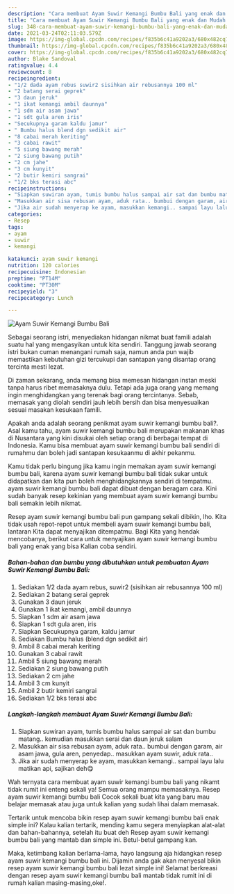 ```yaml
---
description: "Cara membuat Ayam Suwir Kemangi Bumbu Bali yang enak dan Mudah Dibuat"
title: "Cara membuat Ayam Suwir Kemangi Bumbu Bali yang enak dan Mudah Dibuat"
slug: 348-cara-membuat-ayam-suwir-kemangi-bumbu-bali-yang-enak-dan-mudah-dibuat
date: 2021-03-24T02:11:03.579Z
image: https://img-global.cpcdn.com/recipes/f835b6c41a9202a3/680x482cq70/ayam-suwir-kemangi-bumbu-bali-foto-resep-utama.jpg
thumbnail: https://img-global.cpcdn.com/recipes/f835b6c41a9202a3/680x482cq70/ayam-suwir-kemangi-bumbu-bali-foto-resep-utama.jpg
cover: https://img-global.cpcdn.com/recipes/f835b6c41a9202a3/680x482cq70/ayam-suwir-kemangi-bumbu-bali-foto-resep-utama.jpg
author: Blake Sandoval
ratingvalue: 4.4
reviewcount: 8
recipeingredient:
- "1/2 dada ayam rebus suwir2 sisihkan air rebusannya 100 ml"
- "2 batang serai geprek"
- "3 daun jeruk"
- "1 ikat kemangi ambil daunnya"
- "1 sdm air asam jawa"
- "1 sdt gula aren iris"
- "Secukupnya garam kaldu jamur"
- " Bumbu halus blend dgn sedikit air"
- "8 cabai merah keriting"
- "3 cabai rawit"
- "5 siung bawang merah"
- "2 siung bawang putih"
- "2 cm jahe"
- "3 cm kunyit"
- "2 butir kemiri sangrai"
- "1/2 bks terasi abc"
recipeinstructions:
- "Siapkan suwiran ayam, tumis bumbu halus sampai air sat dan bumbu matang.. kemudian masukkan serai dan daun jeruk salam"
- "Masukkan air sisa rebusan ayam, aduk rata.. bumbui dengan garam, air asam jawa, gula aren, penyedap.. masukkan ayam suwir, aduk rata.."
- "Jika air sudah menyerap ke ayam, masukkan kemangi.. sampai layu lalu matikan api, sajikan deh😋"
categories:
- Resep
tags:
- ayam
- suwir
- kemangi

katakunci: ayam suwir kemangi 
nutrition: 120 calories
recipecuisine: Indonesian
preptime: "PT14M"
cooktime: "PT30M"
recipeyield: "3"
recipecategory: Lunch

---
```



![Ayam Suwir Kemangi Bumbu Bali](https://img-global.cpcdn.com/recipes/f835b6c41a9202a3/680x482cq70/ayam-suwir-kemangi-bumbu-bali-foto-resep-utama.jpg)

Sebagai seorang istri, menyediakan hidangan nikmat buat famili adalah suatu hal yang mengasyikan untuk kita sendiri. Tanggung jawab seorang istri bukan cuman menangani rumah saja, namun anda pun wajib memastikan kebutuhan gizi tercukupi dan santapan yang disantap orang tercinta mesti lezat.

Di zaman  sekarang, anda memang bisa memesan hidangan instan meski tanpa harus ribet memasaknya dulu. Tetapi ada juga orang yang memang ingin menghidangkan yang terenak bagi orang tercintanya. Sebab, memasak yang diolah sendiri jauh lebih bersih dan bisa menyesuaikan sesuai masakan kesukaan famili. 



Apakah anda adalah seorang penikmat ayam suwir kemangi bumbu bali?. Asal kamu tahu, ayam suwir kemangi bumbu bali merupakan makanan khas di Nusantara yang kini disukai oleh setiap orang di berbagai tempat di Indonesia. Kamu bisa membuat ayam suwir kemangi bumbu bali sendiri di rumahmu dan boleh jadi santapan kesukaanmu di akhir pekanmu.

Kamu tidak perlu bingung jika kamu ingin memakan ayam suwir kemangi bumbu bali, karena ayam suwir kemangi bumbu bali tidak sukar untuk didapatkan dan kita pun boleh menghidangkannya sendiri di tempatmu. ayam suwir kemangi bumbu bali dapat dibuat dengan beragam cara. Kini sudah banyak resep kekinian yang membuat ayam suwir kemangi bumbu bali semakin lebih nikmat.

Resep ayam suwir kemangi bumbu bali pun gampang sekali dibikin, lho. Kita tidak usah repot-repot untuk membeli ayam suwir kemangi bumbu bali, lantaran Kita dapat menyajikan ditempatmu. Bagi Kita yang hendak mencobanya, berikut cara untuk menyajikan ayam suwir kemangi bumbu bali yang enak yang bisa Kalian coba sendiri.

<!--inarticleads1-->

##### Bahan-bahan dan bumbu yang dibutuhkan untuk pembuatan Ayam Suwir Kemangi Bumbu Bali:

1. Sediakan 1/2 dada ayam rebus, suwir2 (sisihkan air rebusannya 100 ml)
1. Sediakan 2 batang serai geprek
1. Gunakan 3 daun jeruk
1. Gunakan 1 ikat kemangi, ambil daunnya
1. Siapkan 1 sdm air asam jawa
1. Siapkan 1 sdt gula aren, iris
1. Siapkan Secukupnya garam, kaldu jamur
1. Sediakan  Bumbu halus (blend dgn sedikit air)
1. Ambil 8 cabai merah keriting
1. Gunakan 3 cabai rawit
1. Ambil 5 siung bawang merah
1. Sediakan 2 siung bawang putih
1. Sediakan 2 cm jahe
1. Ambil 3 cm kunyit
1. Ambil 2 butir kemiri sangrai
1. Sediakan 1/2 bks terasi abc




<!--inarticleads2-->

##### Langkah-langkah membuat Ayam Suwir Kemangi Bumbu Bali:

1. Siapkan suwiran ayam, tumis bumbu halus sampai air sat dan bumbu matang.. kemudian masukkan serai dan daun jeruk salam
1. Masukkan air sisa rebusan ayam, aduk rata.. bumbui dengan garam, air asam jawa, gula aren, penyedap.. masukkan ayam suwir, aduk rata..
1. Jika air sudah menyerap ke ayam, masukkan kemangi.. sampai layu lalu matikan api, sajikan deh😋




Wah ternyata cara membuat ayam suwir kemangi bumbu bali yang nikamt tidak rumit ini enteng sekali ya! Semua orang mampu memasaknya. Resep ayam suwir kemangi bumbu bali Cocok sekali buat kita yang baru mau belajar memasak atau juga untuk kalian yang sudah lihai dalam memasak.

Tertarik untuk mencoba bikin resep ayam suwir kemangi bumbu bali enak simple ini? Kalau kalian tertarik, mending kamu segera menyiapkan alat-alat dan bahan-bahannya, setelah itu buat deh Resep ayam suwir kemangi bumbu bali yang mantab dan simple ini. Betul-betul gampang kan. 

Maka, ketimbang kalian berlama-lama, hayo langsung aja hidangkan resep ayam suwir kemangi bumbu bali ini. Dijamin anda gak akan menyesal bikin resep ayam suwir kemangi bumbu bali lezat simple ini! Selamat berkreasi dengan resep ayam suwir kemangi bumbu bali mantab tidak rumit ini di rumah kalian masing-masing,oke!.

